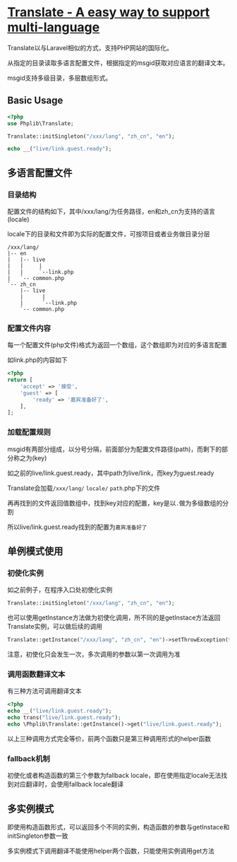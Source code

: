 # [Translate - A easy way to support multi-language](doc/translate.md)

Translate以与Laravel相似的方式，支持PHP网站的国际化。

从指定的目录读取多语言配置文件，根据指定的msgid获取对应语言的翻译文本。

msgid支持多级目录，多层数组形式。

## Basic Usage

```php
<?php
use Phplib\Translate;

Translate::initSingleton("/xxx/lang", "zh_cn", "en");

echo __("live/link.guest.ready");

```

## 多语言配置文件

### 目录结构

配置文件的结构如下，其中/xxx/lang/为任务路径，en和zh_cn为支持的语言(locale)

locale下的目录和文件即为实际的配置文件，可按项目或者业务做目录分层 

	/xxx/lang/
	|-- en
	|   |-- live
	|   |     |
	|   |     `--link.php
	|   `-- common.php
	`-- zh_cn
	    |-- live
	    |      |
	    |      `--link.php
	    `-- common.php
	    
### 配置文件内容

每一个配置文件(php文件)格式为返回一个数组，这个数组即为对应的多语言配置

如link.php的内容如下

```php
<?php
return [
    'accept' => '接受',
    'guest' => [
        'ready' => '嘉宾准备好了',
    ],
];
```

### 加载配置规则

msgid有两部分组成，以分号分隔，前面部分为配置文件路径(path)，而剩下的部分称之为(key)

如之前的live/link.guest.ready，其中path为live/link，而key为guest.ready

Translate会加载```/xxx/lang/``` ```locale/``` ```path```.php下的文件

再再找到的文件返回值数组中，找到key对应的配置，key是以```.```做为多级数组的分割

所以live/link.guest.ready找到的配置为```嘉宾准备好了```

## 单例模式使用

### 初使化实例

如之前例子，在程序入口处初使化实例

```php
Translate::initSingleton("/xxx/lang", "zh_cn", "en");
```

也可以使用getInstance方法做为初使化调用，所不同的是getInstace方法返回Translate实例，可以做后续的调用

```php
Translate::getInstance("/xxx/lang", "zh_cn", "en")->setThrowException(false);
```

注意，初使化只会发生一次，多次调用的参数以第一次调用为准

### 调用函数翻译文本

有三种方法可调用翻译文本

```php
<?php
echo __("live/link.guest.ready");
echo trans("live/link.guest.ready");
echo \Phplib\Translate::getInstance()->get("live/link.guest.ready");
```
以上三种调用方式完全等价，前两个函数只是第三种调用形式的helper函数

### fallback机制

初使化或者构造函数的第三个参数为fallback locale，即在使用指定locale无法找到对应翻译时，会使用fallback locale翻译


## 多实例模式

即使用构造函数形式，可以返回多个不同的实例，构造函数的参数与getInstace和initSingleton参数一致

多实例模式下调用翻译不能使用helper两个函数，只能使用实例调用get方法




